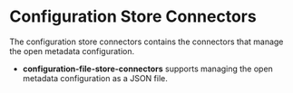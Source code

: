 <!-- SPDX-License-Identifier: Apache-2.0 -->
  
# Configuration Store Connectors

The configuration store connectors contains the connectors that manage
the open metadata configuration.

* **configuration-file-store-connectors** supports managing the
open metadata configuration as a JSON file.
